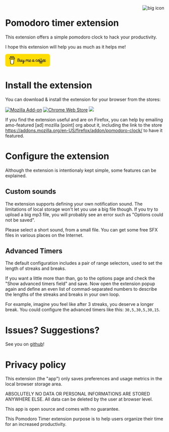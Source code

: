 <img src="doc/clock-icon-128.png" align="right" alt="big icon"/>


# Pomodoro timer extension

This extension offers a simple pomodoro clock to hack your productivity.

I hope this extension will help you as much as it helps me!

[!["Buy Me A Coffee"](https://raw.githubusercontent.com/macmorning/pomodoro-webext/master/doc/buymeacoffee.png)](https://www.buymeacoffee.com/syvo)

# Install the extension

You can download & install the extension for your browser from the stores:

[![Mozilla Add-on](https://img.shields.io/amo/users/pomodoro-clock.svg?label=firefox%20users&logo=mozilla)](https://addons.mozilla.org/en-US/firefox/addon/pomodoro-clock/) [![Chrome Web Store](https://img.shields.io/chrome-web-store/users/inilkfalkkngchkgodhhcmgbofohnkmg.svg?label=chrome%20users&logo=google)](https://chrome.google.com/webstore/detail/pomodoro-clock/inilkfalkkngchkgodhhcmgbofohnkmg) [![](https://img.shields.io/badge/dynamic/json?label=edge&nbsp;users&query=%24.activeInstallCount&url=https%3A%2F%2Fmicrosoftedge.microsoft.com%2Faddons%2Fgetproductdetailsbycrxid%2Ffmgcbneopllfcdcokpgepdjapokhcmnp)](https://microsoftedge.microsoft.com/addons/detail/pomodoro-clock/fmgcbneopllfcdcokpgepdjapokhcmnp)

If you find the extension useful and are on Firefox, you can help by emailing amo-featured [ad] mozilla [point] org about it, including the link to the store https://addons.mozilla.org/en-US/firefox/addon/pomodoro-clock/ to have it featured.

# Configure the extension

Although the extension is intentionaly kept simple, some features can be explained.

## Custom sounds

The extension supports defining your own notification sound.
The limitations of local storage won't let you use a big file though. If you try to upload a big mp3 file, you will probably see an error such as "Options could not be saved".

Please select a short sound, from a small file. You can get some free SFX files in various places on the Internet.

## Advanced Timers

The default configuration includes a pair of range selectors, used to set the length of streaks and breaks.

If you want a little more than than, go to the options page and check the "Show advanced timers field" and save. Now open the extension popup again and define an even list of commad-separated numbers to describe the lengths of the streaks and breaks in your own loop.

For example, imagine you feel like after 3 streaks, you deserve a longer break. You could configure the advanced timers like this:
```30,5,30,5,30,15```.

# Issues? Suggestions?

See you on [github](https://github.com/macmorning/pomodoro-webext/issues)!

# Privacy policy

This extension (the "app") only saves preferences and usage metrics in the local browser storage area. 

ABSOLUTELY NO DATA OR PERSONAL INFORMATIONS ARE STORED ANYWHERE ELSE.
All data can be deleted by the user at browser level. 

This app is open source and comes with no guarantee.

This Pomodoro Timer extension purpose is to help users organize their time for an increased productivity.


